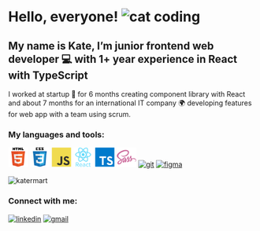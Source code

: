 <h1 align="left">Hello, everyone! <img src="https://images.nplus1.ru//images/2020/11/02/03faa311b99a9ae4b5dcbdf68f8525a9.gif" alt="cat coding" width="100"/></h1>
<h2 align="left" font="16">My name is Kate, I’m junior frontend web developer 💻 with 1+ year experience in React with TypeScript</h2>

<p align="left">I worked at startup 🚀 for 6 months creating component library with React and about 7 months for an international IT company 🌍 developing features for web app with a team using scrum.</p>

<h3 align="left">My languages and tools:</h3>
<p align="left"> 
    <a href="https://www.w3.org/html/" target="_blank" rel="noreferrer"><img src="https://raw.githubusercontent.com/devicons/devicon/master/icons/html5/html5-original-wordmark.svg" alt="html5" width="40" height="40"/></a> 
    <a href="https://www.w3schools.com/css/" target="_blank" rel="noreferrer"><img src="https://raw.githubusercontent.com/devicons/devicon/master/icons/css3/css3-original-wordmark.svg" alt="css3" width="40" height="40"/></a>
    <a href="https://developer.mozilla.org/en-US/docs/Web/JavaScript" target="_blank" rel="noreferrer"><img src="https://raw.githubusercontent.com/devicons/devicon/master/icons/javascript/javascript-original.svg" alt="javascript" width="40" height="40"/></a> 
    <a href="https://reactjs.org/" target="_blank" rel="noreferrer"><img src="https://raw.githubusercontent.com/devicons/devicon/master/icons/react/react-original-wordmark.svg" alt="react" width="40" height="40"/></a> 
    <a href="https://www.typescriptlang.org/" target="_blank" rel="noreferrer"><img src="https://raw.githubusercontent.com/devicons/devicon/master/icons/typescript/typescript-original.svg" alt="typescript" width="40" height="40"/></a> 
    <a href="https://sass-lang.com" target="_blank" rel="noreferrer"><img src="https://raw.githubusercontent.com/devicons/devicon/master/icons/sass/sass-original.svg" alt="sass" width="40" height="40"/></a> 
    <a href="https://git-scm.com/" target="_blank" rel="noreferrer"><img src="https://www.vectorlogo.zone/logos/git-scm/git-scm-icon.svg" alt="git" width="40" height="40"/></a> 
    <a href="https://www.figma.com/" target="_blank" rel="noreferrer"><img src="https://www.vectorlogo.zone/logos/figma/figma-icon.svg" alt="figma" width="40" height="40"/></a> 
</p>

<p><img align="center" src="https://github-readme-stats.vercel.app/api/top-langs?username=katermart&show_icons=true&locale=en&layout=compact" alt="katermart" /></p>

<h3 align="left">Connect with me:</h3>
<p align="left">
    <a href="https://linkedin.com/in/ekaterina-martyshevskaia-121472194" target="blank"><img align="center" src="https://img.shields.io/badge/LinkedIn-0077B5?style=for-the-badge&logo=linkedin&logoColor=white" alt="linkedin" width="119" height="30"/></a> 
    <a href="mailto: ekatermartyshevskaya@gmail.com" target="blank"><img align="center" src="https://img.shields.io/badge/Gmail-D14836?style=for-the-badge&logo=gmail&logoColor=white" alt="gmail" width="93" height="30"/></a>
</p>
